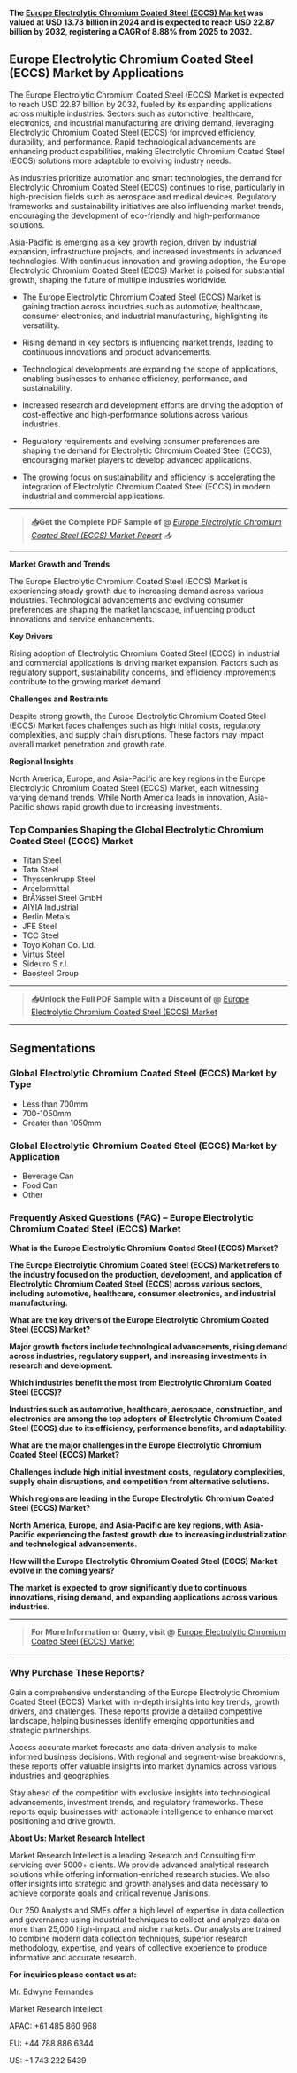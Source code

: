 <p><strong>The <a href="https://www.marketresearchintellect.com/download-sample/?rid=949495&amp;utm_source=Pulse-April-Europe&amp;utm_medium=852">Europe Electrolytic Chromium Coated Steel (ECCS) Market</a> was valued at USD 13.73 billion in 2024 and is expected to reach USD 22.87 billion by 2032, registering a CAGR of 8.88% from 2025 to 2032.</strong></p><h2>Europe Electrolytic Chromium Coated Steel (ECCS) Market by Applications&nbsp;</h2><p><p>The Europe Electrolytic Chromium Coated Steel (ECCS) Market is expected to reach USD 22.87 billion by 2032, fueled by its expanding applications across multiple industries. Sectors such as automotive, healthcare, electronics, and industrial manufacturing are driving demand, leveraging Electrolytic Chromium Coated Steel (ECCS) for improved efficiency, durability, and performance. Rapid technological advancements are enhancing product capabilities, making Electrolytic Chromium Coated Steel (ECCS) solutions more adaptable to evolving industry needs.</p><p>As industries prioritize automation and smart technologies, the demand for Electrolytic Chromium Coated Steel (ECCS) continues to rise, particularly in high-precision fields such as aerospace and medical devices. Regulatory frameworks and sustainability initiatives are also influencing market trends, encouraging the development of eco-friendly and high-performance solutions.</p><p>Asia-Pacific is emerging as a key growth region, driven by industrial expansion, infrastructure projects, and increased investments in advanced technologies. With continuous innovation and growing adoption, the Europe Electrolytic Chromium Coated Steel (ECCS) Market is poised for substantial growth, shaping the future of multiple industries worldwide.</p></p><ul><li><p>The Europe Electrolytic Chromium Coated Steel (ECCS) Market is gaining traction across industries such as automotive, healthcare, consumer electronics, and industrial manufacturing, highlighting its versatility.</p></li><li><p>Rising demand in key sectors is influencing market trends, leading to continuous innovations and product advancements.</p></li><li><p>Technological developments are expanding the scope of applications, enabling businesses to enhance efficiency, performance, and sustainability.</p></li><li><p>Increased research and development efforts are driving the adoption of cost-effective and high-performance solutions across various industries.</p></li><li><p>Regulatory requirements and evolving consumer preferences are shaping the demand for Electrolytic Chromium Coated Steel (ECCS), encouraging market players to develop advanced applications.</p></li><li><p>The growing focus on sustainability and efficiency is accelerating the integration of Electrolytic Chromium Coated Steel (ECCS) in modern industrial and commercial applications.</p></li></ul><hr /><blockquote><p><strong><span class="font-[700]">📥Get the Complete PDF Sample of @ </span></strong><em><span class="font-[700]"><a href="https://www.marketresearchintellect.com/download-sample/?rid=949495&amp;utm_source=Pulse-April-Europe&amp;utm_medium=852" target="_blank" data-tracking-control-name="article-ssr-frontend-pulse_little-text-block" data-tracking-will-navigate="" data-test-link="">Europe Electrolytic Chromium Coated Steel (ECCS) Market Report</a>&nbsp;📥</span></em></p></blockquote><hr /><p class="" data-start="77" data-end="360"><strong data-start="77" data-end="105">Market Growth and Trends</strong></p><p class="" data-start="77" data-end="360">The Europe Electrolytic Chromium Coated Steel (ECCS) Market is experiencing steady growth due to increasing demand across various industries. Technological advancements and evolving consumer preferences are shaping the market landscape, influencing product innovations and service enhancements.</p><p class="" data-start="362" data-end="606"><strong data-start="362" data-end="377">Key Drivers</strong></p><p class="" data-start="362" data-end="606">Rising adoption of Electrolytic Chromium Coated Steel (ECCS) in industrial and commercial applications is driving market expansion. Factors such as regulatory support, sustainability concerns, and efficiency improvements contribute to the growing market demand.</p><p class="" data-start="608" data-end="849"><strong data-start="608" data-end="637">Challenges and Restraints</strong></p><p class="" data-start="608" data-end="849">Despite strong growth, the Europe Electrolytic Chromium Coated Steel (ECCS) Market faces challenges such as high initial costs, regulatory complexities, and supply chain disruptions. These factors may impact overall market penetration and growth rate.</p><p class="" data-start="851" data-end="1095"><strong data-start="851" data-end="872">Regional Insights</strong></p><p class="" data-start="851" data-end="1095">North America, Europe, and Asia-Pacific are key regions in the Europe Electrolytic Chromium Coated Steel (ECCS) Market, each witnessing varying demand trends. While North America leads in innovation, Asia-Pacific shows rapid growth due to increasing investments.</p><p><h3>Top Companies Shaping the Global Electrolytic Chromium Coated Steel (ECCS) Market </h3><ul><li>Titan Steel</li><li>Tata Steel</li><li>Thyssenkrupp Steel</li><li>Arcelormittal</li><li>BrÃ¼ssel Steel GmbH</li><li>AIYIA Industrial</li><li>Berlin Metals</li><li>JFE Steel</li><li>TCC Steel</li><li>Toyo Kohan Co. Ltd.</li><li>Virtus Steel</li><li>Sideuro S.r.l.</li><li>Baosteel Group</li></ul></p><hr /><blockquote><p><strong>📥Unlock the Full PDF Sample with a Discount of @</strong> <a href="https://www.marketresearchintellect.com/ask-for-discount/?rid=949495&amp;utm_source=Pulse-April-Europe&amp;utm_medium=852">Europe Electrolytic Chromium Coated Steel (ECCS) Market</a></p></blockquote><hr /><p><h2>Segmentations</h2><h3>Global Electrolytic Chromium Coated Steel (ECCS) Market by Type</h3><ul><li>Less than 700mm</li><li>700-1050mm</li><li>Greater than 1050mm</li></ul><h3>Global Electrolytic Chromium Coated Steel (ECCS) Market by Application</h3><ul><li>Beverage Can</li><li>Food Can</li><li>Other</li></ul></p><h3><strong>Frequently Asked Questions (FAQ) &ndash; Europe Electrolytic Chromium Coated Steel (ECCS) Market</strong></h3><p><strong>What is the Europe Electrolytic Chromium Coated Steel (ECCS) Market?</strong></p><p><strong>The Europe Electrolytic Chromium Coated Steel (ECCS) Market refers to the industry focused on the production, development, and application of Electrolytic Chromium Coated Steel (ECCS) across various sectors, including automotive, healthcare, consumer electronics, and industrial manufacturing.</strong></p><p><strong>What are the key drivers of the Europe Electrolytic Chromium Coated Steel (ECCS) Market?</strong></p><p><strong>Major growth factors include technological advancements, rising demand across industries, regulatory support, and increasing investments in research and development.</strong></p><p><strong>Which industries benefit the most from Electrolytic Chromium Coated Steel (ECCS)?</strong></p><p><strong>Industries such as automotive, healthcare, aerospace, construction, and electronics are among the top adopters of Electrolytic Chromium Coated Steel (ECCS) due to its efficiency, performance benefits, and adaptability.</strong></p><p><strong>What are the major challenges in the Europe Electrolytic Chromium Coated Steel (ECCS) Market?</strong></p><p><strong>Challenges include high initial investment costs, regulatory complexities, supply chain disruptions, and competition from alternative solutions.</strong></p><p><strong>Which regions are leading in the Europe Electrolytic Chromium Coated Steel (ECCS) Market?</strong></p><p><strong>North America, Europe, and Asia-Pacific are key regions, with Asia-Pacific experiencing the fastest growth due to increasing industrialization and technological advancements.</strong></p><p><strong>How will the Europe Electrolytic Chromium Coated Steel (ECCS) Market evolve in the coming years?</strong></p><p><strong>The market is expected to grow significantly due to continuous innovations, rising demand, and expanding applications across various industries.</strong></p><hr /><blockquote><p><span class="font-[700]"><strong>For More Information or Query, visit&nbsp;@</strong>&nbsp;</span><span class="font-[700]"><a href="https://www.marketresearchintellect.com/product/global-electrolytic-chromium-coated-steel-eccs-market/?utm_source=Linkedin&utm_medium=852" target="_blank" data-tracking-control-name="article-ssr-frontend-pulse_little-text-block" data-tracking-will-navigate="" data-test-link="">Europe Electrolytic Chromium Coated Steel (ECCS) Market</a></span></p></blockquote><hr /><h3><strong data-start="0" data-end="31">Why Purchase These Reports?</strong></h3><p class="" data-start="35" data-end="297">Gain a comprehensive understanding of the Europe Electrolytic Chromium Coated Steel (ECCS) Market with in-depth insights into key trends, growth drivers, and challenges. These reports provide a detailed competitive landscape, helping businesses identify emerging opportunities and strategic partnerships.</p><p class="" data-start="299" data-end="540">Access accurate market forecasts and data-driven analysis to make informed business decisions. With regional and segment-wise breakdowns, these reports offer valuable insights into market dynamics across various industries and geographies.</p><p class="" data-start="542" data-end="784">Stay ahead of the competition with exclusive insights into technological advancements, investment trends, and regulatory frameworks. These reports equip businesses with actionable intelligence to enhance market positioning and drive growth.</p><p><strong><span class="font-[700]">About Us: Market Research Intellect</span></strong></p><p><span class="">Market Research Intellect is a leading Research and Consulting firm servicing over 5000+ clients. We provide advanced analytical research solutions while offering information-enriched research studies.&nbsp;</span>We also offer insights into strategic and growth analyses and data necessary to achieve corporate goals and critical revenue Janisions.</p><p><span class="">Our 250 Analysts and SMEs offer a high level of expertise in data collection and governance using industrial techniques to collect and analyze data on more than 25,000 high-impact and niche markets. Our analysts are trained to combine modern data collection techniques, superior research methodology, expertise, and years of collective experience to produce informative and accurate research.</span></p><p><strong>For inquiries please contact us at:</strong></p><p>Mr. Edwyne Fernandes</p><p>Market Research Intellect</p><p>APAC: +61 485 860 968</p><p>EU: +44 788 886 6344</p><p>US: +1 743 222 5439</p>